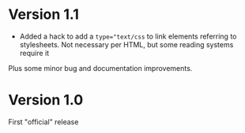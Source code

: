 # Version 1.1

* Added a hack to add a ``type="text/css`` to link elements referring to stylesheets. Not necessary per HTML, but some reading systems require it


Plus some minor bug and documentation improvements.

# Version 1.0

First "official" release